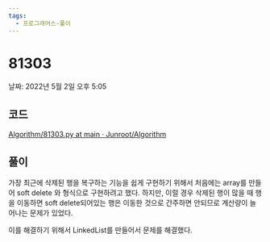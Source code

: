```yaml
---
tags:
  - 프로그래머스-풀이
---
```

# 81303

날짜: 2022년 5월 2일 오후 5:05

## 코드

[Algorithm/81303.py at main · Junroot/Algorithm](https://github.com/Junroot/Algorithm/blob/main/programmers/81303.py)

## 풀이

가장 최근에 삭제된 행을 복구하는 기능을 쉽게 구현하기 위해서 처음에는 array를 만들어 soft delete 와 형식으로 구현하려고 했다. 하지만, 이럴 경우 삭제된 행이 많을 때 행을 이동하면 soft delete되어있는 행은 이동한 것으로 간주하면 안되므로 계산량이 늘어나는 문제가 있었다.

이를 해결하기 위해서 LinkedList를 만들어서 문제를 해결했다.